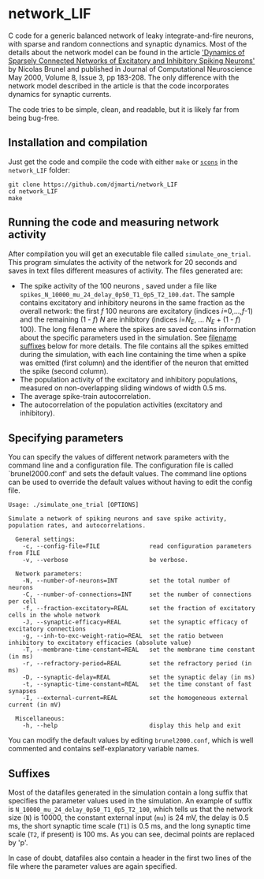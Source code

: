 # network_LIF
C code for a generic balanced network of leaky integrate-and-fire neurons, with sparse and random connections and synaptic dynamics. Most of the details about the network model can be found in the article ['Dynamics of Sparsely Connected Networks of Excitatory and Inhibitory Spiking Neurons'](http://link.springer.com/article/10.1023/A%3A1008925309027) by Nicolas Brunel and published in Journal of Computational Neuroscience May 2000, Volume 8, Issue 3, pp 183-208. The only difference with the network model described in the article is that the code incorporates dynamics for synaptic currents.

The code tries to be simple, clean, and readable, but it is likely far from being bug-free.

## Installation and compilation
Just get the code and compile the code with either `make` or [`scons`](http://www.scons.org) in the `network_LIF` folder:
```shell
git clone https://github.com/djmarti/network_LIF
cd network_LIF
make
```

## Running the code and measuring network activity
After compilation you will get an executable file called `simulate_one_trial`. This program 
simulates the activity of the network for 20 seconds and saves in text files different measures of activity. The files generated are:
* The spike activity of the 100 neurons , saved under a file like `spikes_N_10000_mu_24_delay_0p50_T1_0p5_T2_100.dat`. The sample contains excitatory and inhibitory neurons in the same fraction as the overall network: the first _f_ 100 neurons are excitatory (indices _i_=0,...,_f_-1) and the remaining (1 - _f_) _N_ are inhibitory (indices _i_=_N_<sub>_E_</sub>, ... _N_<sub>_E_</sub> + (1 - _f_) 100). The long filename where the spikes are saved contains information about the specific parameters used in the simulation. See [filename suffixes](#suffixes) below for more details. The file contains all the spikes emitted during the simulation, with each line containing the time when a spike was emitted (first column) and the identifier of the neuron that emitted the spike (second column).
* The population activity of the excitatory and inhibitory populations, measured on non-overlapping sliding windows of width 0.5 ms.
* The average spike-train autocorrelation. 
* The autocorrelation of the population activities (excitatory and inhibitory). 


## Specifying parameters
You can specify the values of different network parameters with the command line and a configuration file. The configuration file is called `brunel2000.conf' and sets the default values. The command line options can be used to override the default values without having to edit the config file. 

```
Usage: ./simulate_one_trial [OPTIONS]

Simulate a network of spiking neurons and save spike activity,
population rates, and autocorrelations.

  General settings:
    -c, --config-file=FILE              read configuration parameters from FILE
    -v, --verbose                       be verbose.

  Network parameters:
    -N, --number-of-neurons=INT         set the total number of neurons
    -C, --number-of-connections=INT     set the number of connections per cell
    -f, --fraction-excitatory=REAL      set the fraction of excitatory cells in the whole network
    -J, --synaptic-efficacy=REAL        set the synaptic efficacy of excitatory connections
    -g, --inh-to-exc-weight-ratio=REAL  set the ratio between inhibitory to excitatory efficacies (absolute value)
    -T, --membrane-time-constant=REAL   set the membrane time constant (in ms)
    -r, --refractory-period=REAL        set the refractory period (in ms) 
    -D, --synaptic-delay=REAL           set the synaptic delay (in ms) 
    -t, --synaptic-time-constant=REAL   set the time constant of fast synapses
    -I, --external-current=REAL         set the homogeneous external current (in mV)

  Miscellaneous:
    -h, --help                          display this help and exit
```

You can modify the default values by editing `brunel2000.conf`, which is well commented and contains self-explanatory variable names.


## Suffixes
Most of the datafiles generated in the simulation contain a long suffix that specifies the parameter values used in the simulation.
An example of suffix is `N_10000_mu_24_delay_0p50_T1_0p5_T2_100`, which tells us that the network size (`N`) is 10000, the constant external input
(`mu`) is 24 mV, the delay is 0.5 ms, the short synaptic time scale (`T1`) is 0.5 ms, and the long synaptic time scale (`T2`, if present) is 100 ms. As you can see, decimal points are replaced by 'p'.

In case of doubt, datafiles also contain a header in the first two lines of the file where the parameter values are again specified.


